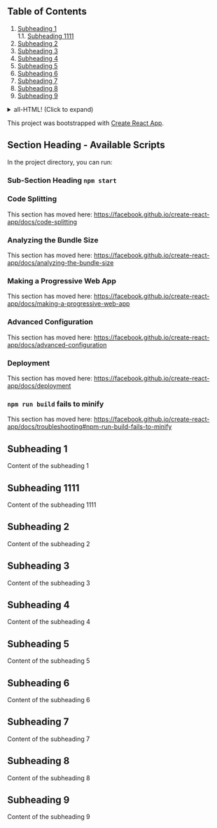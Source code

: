 ## Table of Contents
 1. [Subheading 1](#subheading-1) <br>
  1.1. [Subheading 1111](#subheading-1111)
 3. [Subheading 2](#subheading-2)
 4. [Subheading 3](#subheading-3)
 5. [Subheading 4](#subheading-4)
 6. [Subheading 5](#subheading-5)
 7. [Subheading 6](#subheading-6)
 8. [Subheading 7](#subheading-7)
 9. [Subheading 8](#subheading-8)
 10. [Subheading 9](#subheading-9)

  <details>
      <summary>all-HTML! (Click to expand)</summary>
      Your content here...</br>
   </details>

This project was bootstrapped with [Create React App](https://github.com/facebook/create-react-app).

## Section Heading - Available Scripts

In the project directory, you can run:

### Sub-Section Heading `npm start`

### Code Splitting

This section has moved here: https://facebook.github.io/create-react-app/docs/code-splitting

### Analyzing the Bundle Size

This section has moved here: https://facebook.github.io/create-react-app/docs/analyzing-the-bundle-size

### Making a Progressive Web App

This section has moved here: https://facebook.github.io/create-react-app/docs/making-a-progressive-web-app

### Advanced Configuration

This section has moved here: https://facebook.github.io/create-react-app/docs/advanced-configuration

### Deployment

This section has moved here: https://facebook.github.io/create-react-app/docs/deployment

### `npm run build` fails to minify

This section has moved here: https://facebook.github.io/create-react-app/docs/troubleshooting#npm-run-build-fails-to-minify


 ## Subheading 1
 Content of the subheading 1
 ## Subheading 1111
 Content of the subheading 1111
 ## Subheading 2
 Content of the subheading 2
 ## Subheading 3
 Content of the subheading 3
 ## Subheading 4
 Content of the subheading 4
 ## Subheading 5
 Content of the subheading 5
 ## Subheading 6
 Content of the subheading 6
 ## Subheading 7
 Content of the subheading 7
 ## Subheading 8
 Content of the subheading 8
 ## Subheading 9
 Content of the subheading 9


